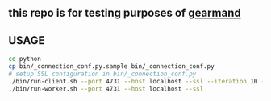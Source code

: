 this repo is for testing purposes of [gearmand](http://gearman.org)
----

USAGE
----
```bash
cd python
cp bin/_connection_conf.py.sample bin/_connection_conf.py
# setup SSL configuration in bin/_connection_conf.py
./bin/run-client.sh --port 4731 --host localhost --ssl --iteration 10 --start 1000 --timeout 10
./bin/run-worker.sh --port 4731 --host localhost --ssl
```
